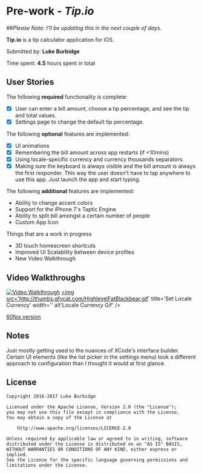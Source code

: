 # Pre-work - *Tip.io*

##*Please Note: I'll be updating this in the next couple of days.*

**Tip.io** is a tip calculator application for iOS.

Submitted by: **Luke Burbidge**

Time spent: **4.5** hours spent in total

## User Stories

The following **required** functionality is complete:

* [x] User can enter a bill amount, choose a tip percentage, and see the tip and total values.
* [x] Settings page to change the default tip percentage.

The following **optional** features are implemented:
* [x] UI animations
* [x] Remembering the bill amount across app restarts (if <10mins)
* [x] Using locale-specific currency and currency thousands separators.
* [x] Making sure the keyboard is always visible and the bill amount is always the first responder. This way the user doesn't have to tap anywhere to use this app. Just launch the app and start typing.

The following **additional** features are implemented:

-  Ability to change accent colors 
-  Support for the iPhone 7's Taptic Engine
-  Ability to split bill amongst a certain number of people 
-  Custom App Icon

Things that are a work in progress

- 3D touch homescreen shortcuts
- Improved UI Scalability between device profiles
- New Video Walkthrough 

## Video Walkthroughs


<a href='https://gfycat.com/ShoddyFlamboyantDutchsmoushond'><img src='http://thumbs.gfycat.com/ShoddyFlamboyantDutchsmoushond.gif ' title='Video Walkthrough' width='' alt='Video Walkthrough' /></a>
<a href='https://gfycat.com/HighlevelFatBlackbear '><img src='http://thumbs.gfycat.com/HighlevelFatBlackbear.gif' title='Set Locale Currency' width='' alt'Locale Currency Gif' /></a>




[60fps version](https://gfycat.com/ShoddyFlamboyantDutchsmoushond)

## Notes

Just mostly getting used to the nuances of XCode's interface builder. Certain UI elements (like the list picker in the settings menu) took a different approach to configuration than I thought it would at first glance.


## License

    Copyright 2016-2017 Luke Burbidge

    Licensed under the Apache License, Version 2.0 (the "License");
    you may not use this file except in compliance with the License.
    You may obtain a copy of the License at

        http://www.apache.org/licenses/LICENSE-2.0

    Unless required by applicable law or agreed to in writing, software
    distributed under the License is distributed on an "AS IS" BASIS,
    WITHOUT WARRANTIES OR CONDITIONS OF ANY KIND, either express or implied.
    See the License for the specific language governing permissions and
    limitations under the License.
